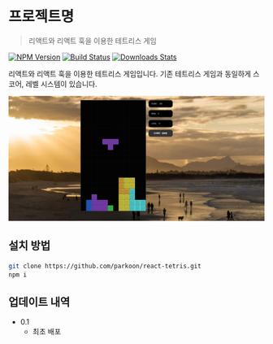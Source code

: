 # 프로젝트명

> 리액트와 리액트 훅을 이용한 테트리스 게임

[![NPM Version][npm-image]][npm-url]
[![Build Status][travis-image]][travis-url]
[![Downloads Stats][npm-downloads]][npm-url]

리액트와 리액트 훅을 이용한 테트리스 게임입니다.
기존 테트리스 게임과 동일하게 스코어, 레벨 시스템이 있습니다.

![](./public/tetris-1.jpg)

## 설치 방법

```sh
git clone https://github.com/parkoon/react-tetris.git
npm i
```

## 업데이트 내역

- 0.1
  - 최초 배포

<!-- Markdown link & img dfn's -->

[npm-image]: https://img.shields.io/npm/v/datadog-metrics.svg?style=flat-square
[npm-url]: https://npmjs.org/package/datadog-metrics
[npm-downloads]: https://img.shields.io/npm/dm/datadog-metrics.svg?style=flat-square
[travis-image]: https://img.shields.io/travis/dbader/node-datadog-metrics/master.svg?style=flat-square
[travis-url]: https://travis-ci.org/dbader/node-datadog-metrics
[wiki]: https://github.com/yourname/yourproject/wiki
